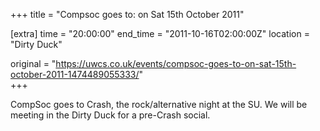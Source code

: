 +++
title = "Compsoc goes to: on Sat 15th October 2011"

[extra]
time = "20:00:00"
end_time = "2011-10-16T02:00:00Z"
location = "Dirty Duck"

original = "https://uwcs.co.uk/events/compsoc-goes-to-on-sat-15th-october-2011-1474489055333/"    
+++

CompSoc goes to Crash, the rock/alternative night at the SU. We will be meeting in the Dirty Duck for a pre-Crash social.

